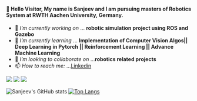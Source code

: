 #### 👋 Hello Visitor, My name is Sanjeev and I am pursuing masters of Robotics System at RWTH Aachen University, Germany. 

- 🔭 *I’m currently working on*      ... **robotic simulation project using ROS and Gazebo**
- 🌱 *I’m currently learning*        ... **Implementation of Computer Vision Algos|| Deep Learning in Pytorch || Reinforcement Learning || Advance Machine Learning**
- 👯 *I’m looking to collaborate on* ...**robotics related projects**
- 📫 *How to reach me:*              ...[Linkedin](http://www.linkedin.com/in/sanjeev-kumar-749612120)

<img src="https://img.shields.io/badge/-C++-00599C?logo=c++5&logoColor=fff">  <img src="https://img.shields.io/badge/-python-3776AB?logo=python5&logoColor=fff">  <img src="https://img.shields.io/badge/-pyTorch-EE4C2C?logo=pyTorch5&logoColor=fff">

![Sanjeev's GitHub stats](https://github-readme-stats.vercel.app/api?username=kumar-sanjeeev&show_icons=true)
[![Top Langs](https://github-readme-stats.vercel.app/api/top-langs/?username=kumar-sanjeeev&layout=compact)](https://github.com/anuraghazra/github-readme-stats)


